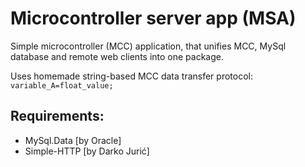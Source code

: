 ﻿# Microcontroller server app (MSA)
Simple microcontroller (MCC) application, 
that unifies MCC, MySql database and remote 
web clients into one package.  

Uses homemade string-based MCC data 
transfer protocol: `variable_A=float_value;`


## Requirements:
- MySql.Data [by Oracle]
- Simple-HTTP [by Darko Jurić]
